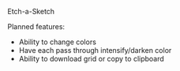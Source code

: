 Etch-a-Sketch

Planned features:
- Ability to change colors
- Have each pass through intensify/darken color
- Ability to download grid or copy to clipboard
